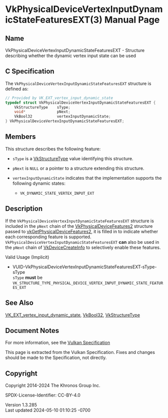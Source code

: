 # VkPhysicalDeviceVertexInputDynamicStateFeaturesEXT(3) Manual Page

## Name

VkPhysicalDeviceVertexInputDynamicStateFeaturesEXT - Structure
describing whether the dynamic vertex input state can be used



## <a href="#_c_specification" class="anchor"></a>C Specification

The `VkPhysicalDeviceVertexInputDynamicStateFeaturesEXT` structure is
defined as:

``` c
// Provided by VK_EXT_vertex_input_dynamic_state
typedef struct VkPhysicalDeviceVertexInputDynamicStateFeaturesEXT {
    VkStructureType    sType;
    void*              pNext;
    VkBool32           vertexInputDynamicState;
} VkPhysicalDeviceVertexInputDynamicStateFeaturesEXT;
```

## <a href="#_members" class="anchor"></a>Members

This structure describes the following feature:

- `sType` is a [VkStructureType](https://registry.khronos.org/vulkan/specs/1.3-extensions/man/html/VkStructureType.html) value identifying
  this structure.

- `pNext` is `NULL` or a pointer to a structure extending this
  structure.

- <span id="features-vertexInputDynamicState"></span>
  `vertexInputDynamicState` indicates that the implementation supports
  the following dynamic states:

  - `VK_DYNAMIC_STATE_VERTEX_INPUT_EXT`

## <a href="#_description" class="anchor"></a>Description

If the `VkPhysicalDeviceVertexInputDynamicStateFeaturesEXT` structure is
included in the `pNext` chain of the
[VkPhysicalDeviceFeatures2](https://registry.khronos.org/vulkan/specs/1.3-extensions/man/html/VkPhysicalDeviceFeatures2.html) structure
passed to
[vkGetPhysicalDeviceFeatures2](https://registry.khronos.org/vulkan/specs/1.3-extensions/man/html/vkGetPhysicalDeviceFeatures2.html), it is
filled in to indicate whether each corresponding feature is supported.
`VkPhysicalDeviceVertexInputDynamicStateFeaturesEXT` **can** also be
used in the `pNext` chain of
[VkDeviceCreateInfo](https://registry.khronos.org/vulkan/specs/1.3-extensions/man/html/VkDeviceCreateInfo.html) to selectively enable
these features.

Valid Usage (Implicit)

- <a
  href="#VUID-VkPhysicalDeviceVertexInputDynamicStateFeaturesEXT-sType-sType"
  id="VUID-VkPhysicalDeviceVertexInputDynamicStateFeaturesEXT-sType-sType"></a>
  VUID-VkPhysicalDeviceVertexInputDynamicStateFeaturesEXT-sType-sType  
  `sType` **must** be
  `VK_STRUCTURE_TYPE_PHYSICAL_DEVICE_VERTEX_INPUT_DYNAMIC_STATE_FEATURES_EXT`

## <a href="#_see_also" class="anchor"></a>See Also

[VK_EXT_vertex_input_dynamic_state](https://registry.khronos.org/vulkan/specs/1.3-extensions/man/html/VK_EXT_vertex_input_dynamic_state.html),
[VkBool32](https://registry.khronos.org/vulkan/specs/1.3-extensions/man/html/VkBool32.html), [VkStructureType](https://registry.khronos.org/vulkan/specs/1.3-extensions/man/html/VkStructureType.html)

## <a href="#_document_notes" class="anchor"></a>Document Notes

For more information, see the <a
href="https://registry.khronos.org/vulkan/specs/1.3-extensions/html/vkspec.html#VkPhysicalDeviceVertexInputDynamicStateFeaturesEXT"
target="_blank" rel="noopener">Vulkan Specification</a>

This page is extracted from the Vulkan Specification. Fixes and changes
should be made to the Specification, not directly.

## <a href="#_copyright" class="anchor"></a>Copyright

Copyright 2014-2024 The Khronos Group Inc.

SPDX-License-Identifier: CC-BY-4.0

Version 1.3.285  
Last updated 2024-05-10 01:10:25 -0700
